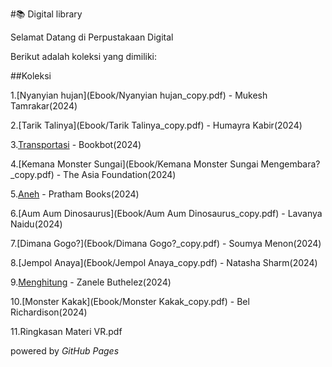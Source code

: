 #📚 Digital library

Selamat Datang di Perpustakaan Digital

Berikut adalah koleksi yang dimiliki:

##Koleksi

1.[Nyanyian hujan](Ebook/Nyanyian hujan_copy.pdf) - Mukesh Tamrakar(2024)

2.[Tarik Talinya](Ebook/Tarik Talinya_copy.pdf) - Humayra Kabir(2024)

3.[Transportasi](Ebook/Transportasi_copy.pdf) - Bookbot(2024)

4.[Kemana Monster Sungai](Ebook/Kemana Monster Sungai Mengembara?_copy.pdf) - The Asia Foundation(2024)

5.[Aneh](Ebook/Aneh_copy.pdf) - Pratham Books(2024)

6.[Aum Aum Dinosaurus](Ebook/Aum Aum Dinosaurus_copy.pdf) - Lavanya Naidu(2024)

7.[Dimana Gogo?](Ebook/Dimana Gogo?_copy.pdf) - Soumya Menon(2024)

8.[Jempol Anaya](Ebook/Jempol Anaya_copy.pdf) - Natasha Sharm(2024)

9.[Menghitung](Ebook/Menghitung_copy.pdf) - Zanele Buthelez(2024)

10.[Monster Kakak](Ebook/Monster Kakak_copy.pdf) - Bel Richardison(2024)

11.Ringkasan Materi VR.pdf

powered by _GitHub Pages_
